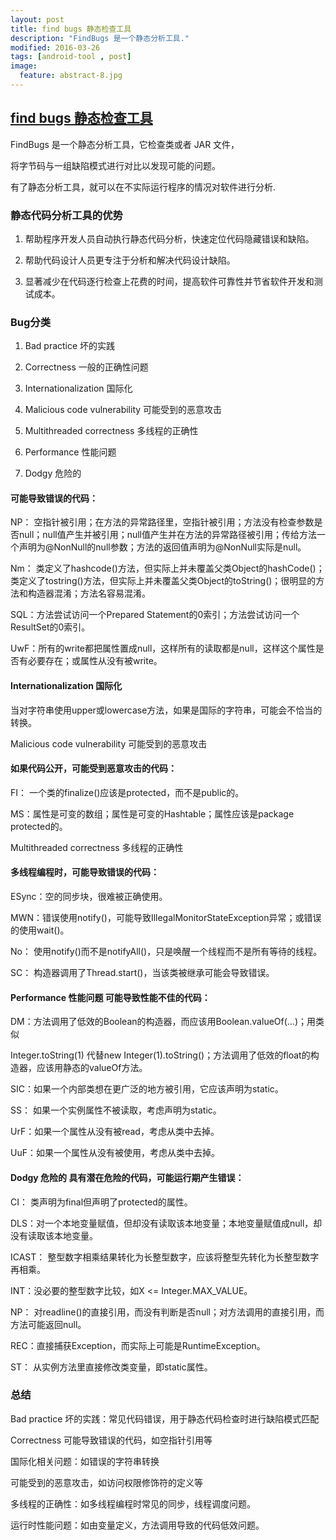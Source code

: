 ```yaml
---
layout: post
title: find bugs 静态检查工具
description: "FindBugs 是一个静态分析工具."
modified: 2016-03-26
tags: [android-tool , post]
image:
  feature: abstract-8.jpg
---
```


## [find bugs 静态检查工具](http://baike.baidu.com/view/2367937.htm)

FindBugs 是一个静态分析工具，它检查类或者 JAR 文件，

将字节码与一组缺陷模式进行对比以发现可能的问题。

有了静态分析工具，就可以在不实际运行程序的情况对软件进行分析.


### 静态代码分析工具的优势

1. 帮助程序开发人员自动执行静态代码分析，快速定位代码隐藏错误和缺陷。

2. 帮助代码设计人员更专注于分析和解决代码设计缺陷。

3. 显著减少在代码逐行检查上花费的时间，提高软件可靠性并节省软件开发和测试成本。


### Bug分类

1. Bad practice 坏的实践

2. Correctness 一般的正确性问题

3. Internationalization 国际化

4. Malicious code vulnerability 可能受到的恶意攻击

5. Multithreaded correctness 多线程的正确性

6. Performance 性能问题

7. Dodgy 危险的 


#### 可能导致错误的代码：

NP： 空指针被引用；在方法的异常路径里，空指针被引用；方法没有检查参数是否null；null值产生并被引用；null值产生并在方法的异常路径被引用；传给方法一个声明为@NonNull的null参数；方法的返回值声明为@NonNull实际是null。

Nm： 类定义了hashcode()方法，但实际上并未覆盖父类Object的hashCode()；类定义了tostring()方法，但实际上并未覆盖父类Object的toString()；很明显的方法和构造器混淆；方法名容易混淆。

SQL：方法尝试访问一个Prepared Statement的0索引；方法尝试访问一个ResultSet的0索引。

UwF：所有的write都把属性置成null，这样所有的读取都是null，这样这个属性是否有必要存在；或属性从没有被write。


#### Internationalization 国际化

当对字符串使用upper或lowercase方法，如果是国际的字符串，可能会不恰当的转换。

Malicious code vulnerability 可能受到的恶意攻击


#### 如果代码公开，可能受到恶意攻击的代码：

FI： 一个类的finalize()应该是protected，而不是public的。

MS：属性是可变的数组；属性是可变的Hashtable；属性应该是package protected的。

Multithreaded correctness 多线程的正确性


#### 多线程编程时，可能导致错误的代码：

ESync：空的同步块，很难被正确使用。

MWN：错误使用notify()，可能导致IllegalMonitorStateException异常；或错误的使用wait()。

No： 使用notify()而不是notifyAll()，只是唤醒一个线程而不是所有等待的线程。

SC： 构造器调用了Thread.start()，当该类被继承可能会导致错误。


#### Performance 性能问题 可能导致性能不佳的代码：

DM：方法调用了低效的Boolean的构造器，而应该用Boolean.valueOf(…)；用类似

Integer.toString(1) 代替new Integer(1).toString()；方法调用了低效的float的构造器，应该用静态的valueOf方法。

SIC：如果一个内部类想在更广泛的地方被引用，它应该声明为static。

SS： 如果一个实例属性不被读取，考虑声明为static。

UrF：如果一个属性从没有被read，考虑从类中去掉。

UuF：如果一个属性从没有被使用，考虑从类中去掉。


#### Dodgy 危险的 具有潜在危险的代码，可能运行期产生错误：

CI： 类声明为final但声明了protected的属性。

DLS：对一个本地变量赋值，但却没有读取该本地变量；本地变量赋值成null，却没有读取该本地变量。

ICAST： 整型数字相乘结果转化为长整型数字，应该将整型先转化为长整型数字再相乘。

INT：没必要的整型数字比较，如X <= Integer.MAX_VALUE。

NP： 对readline()的直接引用，而没有判断是否null；对方法调用的直接引用，而方法可能返回null。

REC：直接捕获Exception，而实际上可能是RuntimeException。

ST： 从实例方法里直接修改类变量，即static属性。


### 总结

Bad practice 坏的实践：常见代码错误，用于静态代码检查时进行缺陷模式匹配

Correctness 可能导致错误的代码，如空指针引用等

国际化相关问题：如错误的字符串转换

可能受到的恶意攻击，如访问权限修饰符的定义等

多线程的正确性：如多线程编程时常见的同步，线程调度问题。

运行时性能问题：如由变量定义，方法调用导致的代码低效问题。




